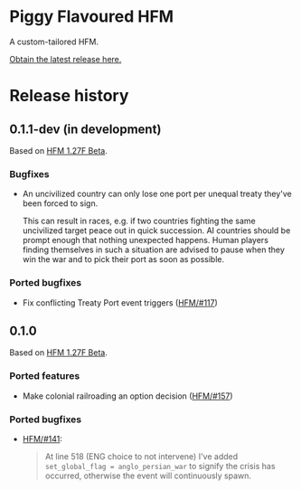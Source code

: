 Piggy Flavoured HFM
===================

A custom-tailored HFM.

[Obtain the latest release here.][RELEASE]

[RELEASE]: https://github.com/moretrim/PFH/releases/latest

Release history
===============

0.1.1-dev (in development)
--------------------------

Based on [HFM 1.27F Beta].

### Bugfixes

- An uncivilized country can only lose one port per unequal treaty they've been forced to sign.

  This can result in races, e.g. if two countries fighting the same uncivilized target peace out in quick succession. AI
  countries should be prompt enough that nothing unexpected happens. Human players finding themselves in such a
  situation are advised to pause when they win the war and to pick their port as soon as possible.

### Ported bugfixes

- Fix conflicting Treaty Port event triggers ([HFM/#117])

[HFM/#117]: https://github.com/SighPie/HFM/pull/117

0.1.0
-----

Based on [HFM 1.27F Beta].

### Ported features

- Make colonial railroading an option decision ([HFM/#157])

[HFM/#157]: https://github.com/SighPie/HFM/pull/157

### Ported bugfixes

- [HFM/#141]\:

  > At line 518 (ENG choice to not intervene) I've added `set_global_flag = anglo_persian_war` to signify the crisis has
  > occurred, otherwise the event will continuously spawn.

[HFM/#141]: https://github.com/SighPie/HFM/pull/141

<!-- HFM release references -->
[HFM 1.27F Beta]: https://github.com/SighPie/HFM/tree/38ca75c40063e08cbf696140e0ea68d76e6ace9d
